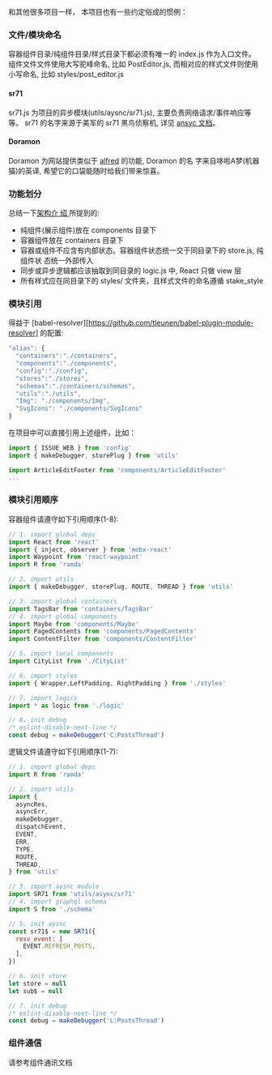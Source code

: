 
和其他很多项目一样， 本项目也有一些约定俗成的惯例：

### 文件/模块命名

容器组件目录/纯组件目录/样式目录下都必须有唯一的 index.js 作为入口文件。
组件文件文件使用大写驼峰命名, 比如 PostEditor.js, 而相对应的样式文件则使用小写命名, 比如 styles/post_editor.js

#### sr71

sr71.js 为项目的异步模块(utils/aysnc/sr71.js), 主要负责网络请求/事件响应等等。
sr71 的名字来源于美军的 sr71 黑鸟侦察机, 详见 [ansyc 文档](https://github.com/coderplanets/coderplanets_web/blob/docs/docs/js/async.zh-CN.md)。

#### Doramon

Doramon 为网站提供类似于 [alfred](https://www.alfredapp.com/) 的功能, Doramon 的名
字来自哆啦A梦(机器猫)的英译, 希望它的口袋能随时给我们带来惊喜。

### 功能划分

总结一下[架构介
绍
](https://github.com/coderplanets/coderplanets_web/blob/docs/docs/architecture/intro.zh-CN.md)
所提到的:

- 纯组件(展示组件)放在 components 目录下
- 容器组件放在 containers 目录下
- 容器或组件不应含有内部状态。容器组件状态统一交于同目录下的 store.js, 纯组件状
  态统一外部传入
- 同步或异步逻辑都应该抽取到同目录的 logic.js 中, React 只做 view 层
- 所有样式应在同目录下的 styles/ 文件夹，且样式文件的命名遵循 stake_style

### 模块引用

得益于 [babel-resolver][https://github.com/tleunen/babel-plugin-module-resolver] 的配置:

```js
"alias": {
  "containers":"./containers",
  "components":"./components",
  "config":"./config",
  "stores":"./stores",
  "schemas":"./containers/schemas",
  "utils":"./utils",
  "Img": "./components/Img",
  "SvgIcons": "./components/SvgIcons"
}
```
在项目中可以直接引用上述组件，比如： 

```js
import { ISSUE_WEB } from 'config'
import { makeDebugger, storePlug } from 'utils'

import ArticleEditFooter from 'components/ArticleEditFooter'
...
```

### 模块引用顺序

容器组件请遵守如下引用顺序(1-8): 

```js
// 1. import global deps
import React from 'react'
import { inject, observer } from 'mobx-react'
import Waypoint from 'react-waypoint'
import R from 'ramda'

// 2. import utils
import { makeDebugger, storePlug, ROUTE, THREAD } from 'utils'

// 3. import global containers
import TagsBar from 'containers/TagsBar'
// 4. import global components
import Maybe from 'components/Maybe'
import PagedContents from 'components/PagedContents'
import ContentFilter from 'components/ContentFilter'

// 5. import local components
import CityList from './CityList'

// 6. import styles
import { Wrapper,LeftPadding, RightPadding } from './styles'

// 7. import logics
import * as logic from './logic'

// 8. init debug
/* eslint-disable-next-line */
const debug = makeDebugger('C:PostsThread')
```

逻辑文件请遵守如下引用顺序(1-7): 

```js
// 1. import global deps
import R from 'ramda'

// 2. import utils
import {
  asyncRes,
  asyncErr,
  makeDebugger,
  dispatchEvent,
  EVENT,
  ERR,
  TYPE,
  ROUTE,
  THREAD,
} from 'utils'

// 3. import aysnc mudule
import SR71 from 'utils/async/sr71'
// 4. import graphql schema
import S from './schema'

// 5. init aysnc
const sr71$ = new SR71({
  resv_event: [
    EVENT.REFRESH_POSTS,
  ],
})

// 6. init store
let store = null
let sub$ = null

// 7. init debug
/* eslint-disable-next-line */
const debug = makeDebugger('L:PostsThread')

```

### 组件通信

请参考组件通讯文档

